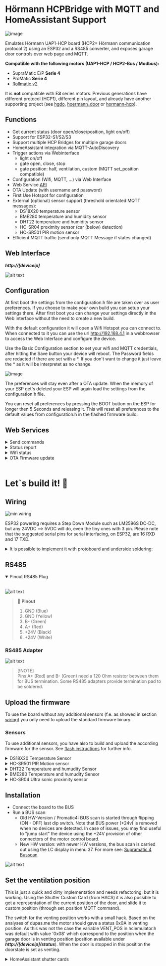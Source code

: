 # Hörmann HCPBridge with MQTT and HomeAssistant Support
![image](https://user-images.githubusercontent.com/14005124/215204028-66bb0342-6bc2-48dc-ad8e-b08508bdc811.png)

Emulates Hörmann UAP1-HCP board (HCP2= Hörmann communication protocol 2) using an ESP32 and a RS485 converter, and exposes garage door controls over web page and MQTT.

**Compatible with the following motors (UAP1-HCP / HCP2-Bus / Modbus):**

* SupraMatic E/P **Serie 4**
* ProMatic **Serie 4**
* [Rollmatic v2](docs/rollmatic_v2.md)

It is **not** compatible with E**3** series motors. Previous generations have different protocol (HCP1), different pin layout, and already have another supporting project (see [hgdo](https://github.com/steff393/hgdo), [hoermann_door](https://github.com/stephan192/hoermann_door) or [hormann-hcp](https://github.com/raintonr/hormann-hcp)).

## Functions

* Get current status (door open/close/position, light on/off)
* Support for ESP32-S1/S2/S3
* Support multiple HCP Bridges for multiple garage doors
* HomeAssistant integration via MQTT-AutoDiscovery
* Trigger actions via Webinterface
  * light on/off
  * gate open, close, stop
  * gate position: half, ventilation, custom (MQTT set_position compatible)
* Configuration (Wifi, MQTT, ...) via Web Interface
* Web Service [API](#web-service)
* OTA Update (with username and password)
* First Use Hotspot for configuration
* External (optional) sensor support (threshold orientated MQTT messages):
  * DS18X20 temperature sensor
  * BME280 temperature and humidity sensor
  * DHT22 temperature and humidity sensor
  * HC-SR04 proximity sensor (car (below) detection)
  * HC-SR501 PIR motion sensor
* Efficient MQTT traffic (send only MQTT Message if states changed)

## Web Interface

***http://[deviceip]***

![alt text](Images/webinterface.png)

## Configuration
At first boot the settings from the configuration.h file are taken over as user preferences. If you choose to make your own build you can setup your settings there.
After first boot you can change your settings directly in the Web interface without the need to create a new build. 

With the default configuration it will open a Wifi Hotspot you can connect to. When connected to it you can use the url http://192.168.4.1 in a webbrowser to access the Web Interface and configure the device.

Use the Basic Configuration section to set your wifi and MQTT credentials, after hitting the Save button your device will reboot.
The Password fields are redacted if there are set with a *. If you don't want to change it just leave the * as it will be interpretet as no change.

![image](https://github.com/Gifford47/HCPBridgeMqtt/assets/13482963/0081e0bc-ec8e-4cec-a537-c7b0c5758035)

The preferences will stay even after a OTA update.
When the memory of your ESP get's deleted your ESP will again load the settings from the configuration.h file.

You can reset all preferences by pressing the BOOT button on the ESP for longer then 5 Seconds and releasing it.
This will reset all preferences to the default values from configuration.h in the flashed firmware build.

## Web Services

<details>
<summary>Send commands</summary>

URL: **http://[deviceip]/command?action=[id]**
<br>

| id | Function | Other Parameters
|--------|--------------|--------------|
| 0 | Close | |
| 1 | Open | |
| 2 | Stop | |
| 3 | Ventilation | |
| 4 | Half Open | |
| 5 | Light toggle | |
| 6 | Restart | |
| 7 | Set Position | position=[0-100] |

</details>

<details>
<summary>Status report</summary>

URL: **http://[deviceip]/status**
<br>

Response:
```
{
"valid": true,
"doorstate": 64,
"doorposition": 0,
"doortarget": 0,
"lamp": false,
"temp": 19.94000053,
"lastresponse": 0,
"looptime": 1037,
"lastCommandTopic": "hormann/garage_door/command/door",
"lastCommandPayload": "close"
}
```
</details>

<details>
<summary>Wifi status</summary>

URL: **http://[deviceip]/sysinfo**
<br>
</details>

<details>
<summary>OTA Firmware update</summary>

URL: **http://[deviceip]/update**
<br>

![image](https://user-images.githubusercontent.com/14005124/215216505-8c5abe46-5d40-402b-963a-e3825c63d417.png)

</details><br>

# Let`s build it! 🔨

## Wiring

![min wiring](Images/esp32.png)

ESP32 powering requires a Step Down Module such as LM2596S DC-DC, but any 24VDC ==> 5VDC will do, even the tiny ones with 3 pin.
Please note that the suggested serial pins for serial interfacing, on ESP32, are 16 RXD and 17 TXD.


<details>
<summary>It is possible to implement it with protoboard and underside soldering:</summary>

<br>

![alt text](Images/esp32_protoboard.jpg)
![alt text](Images/esp32_protoboard2.jpg)
</details>

## RS485

<details open>
<summary>Pinout RS485 Plug</summary>
<br>

![alt text](Images/plug-min.png)

> 📌 **Pinout**
> 1. GND (Blue)<br>
> 2. GND (Yellow)<br>
> 3. B- (Green)<br>
> 4. A+ (Red)<br>
> 5. \+24V (Black)<br>
> 6. \+24V (White)<br>

</details>

### RS485 Adapter
![alt text](Images/rs485_raw.jpg)
> [!NOTE]<br>
> Pins A+ (Red) and B- (Green) need a 120 Ohm resistor between them for BUS termination. Some RS485 adapters provide termination pad to be soldered.

## Upload the firmware
To use the board without any additional sensors (f.e. as showed in section [wiring](#wiring)) you only need to upload the standard firmware binary.
### Sensors

To use additional sensors, you have also to build and upload the according firmware for the sensor. See [flash instructions](docs/flashing_instructions.md) for further info.
<details>
<summary>DS18X20 Temperature Sensor</summary>

![DS18X20](Images/ds18x20.jpg) <br/>
DS18X20 connected to GPIO4.
<br>

</details>

<details>
<summary>HC-SR501 PIR Motion sensor</summary>
NOT YET DOCUMENTED!
<br>
</details>

<details>
<summary>DHT22 Temperature and humudity Sensor</summary>
NOT YET DOCUMENTED!
<br>
</details>

<details>
<summary>BME280 Temperature and humudity Sensor</summary>

![DS18X20](Images/bme280.jpg) <br/>
SDA connected to  GPIO21<br>
SCL/SCK connected to GPIO22<br>
<br>
</details>

<details>
<summary>HC-SR04 Ultra sonic proximity sensor</summary>

<br>
Use the project task for HC-SR04.
The wiring pins are:<br>
SR04 Trigger pin is connected to GPIO5<br>
SR04 ECHO pin is connected to GPIO18<br><br>

It will send an mqtt discovery for two sensor one for the distance in cm available below the sensor and the other informing if the car park is available. It compare if the distance below is less than the maximal measured distance then car park is not available. The hcsr04_maxdistanceCm is defined with 150cm in configuration.h. This setting might not work for everyone. Change it to your needs.

</details>

## Installation

* Connect the board to the BUS
* Run a BUS scan: 
  * Old HW-Version / Promatic4: BUS scan is started through flipping (ON - OFF) last dip switch. Note that BUS power  (+24v) is removed when no devices are detected. In case of issues, you may find useful to "jump start" the device using the +24V provision of other connectors of the motor control board.
  * New HW version: with newer HW versions, the bus scan is carried out using the LC display in menu 37. For more see: [Supramatic 4 Busscan](https://www.tor7.de/news/bus-scan-beim-supramatic-serie-4-fehlercode-04-vermeiden)

![alt text](Images/antrieb-min.png)

## Set the ventilation position 

This is just a quick and dirty implementation and needs refactoring, but it is working.
Using the Shutter Custom Card (from HACS) it is also possible to get a representation of the current position of the door, and slide it to custom position (through set_position MQTT command).

The switch for the venting position works with a small hack. Based on the analyses of dupas.me the motor should gave a status 0x0A in venting position. As this was not the case the variable VENT_POS in hciemulator.h was default with value '0x08' which correspond to the position when the garage door is in venting position (position available under ***http://[deviceip]/status***). When the door is stopped in this position the doorstate is set as venting.

<details>
<summary>HomeAssistant shutter cards</summary>

<br>

![Homeassistant card1](Images/ha_shuttercard.png)
![Homeassistant card2](Images/ha.png)
</details>
